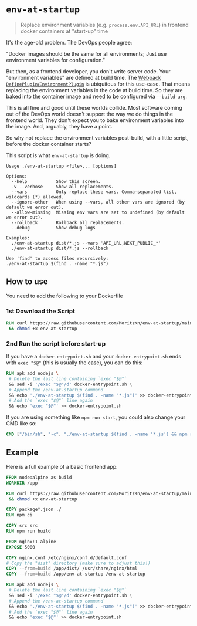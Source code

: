 # `env-at-startup`

> Replace environment variables (e.g. `process.env.API_URL`) in frontend docker containers at "start-up" time

It's the age-old problem. The DevOps people agree: 

"Docker images should be the same for all environments; Just use environment variables for configuration."


But then, as a frontend developer, you don't write server code.
Your "environment variables" are defined at build time. The [Webpack `DefinePlugin`/`EnvironmentPlugin`](https://webpack.js.org/plugins/environment-plugin/) is ubiquitous for this use-case.
That means replacing the environment variables in the code at build time. So they are baked into the container image
and need to be configured via `--build-arg`.

This is all fine and good until these worlds collide. Most software coming out of the DevOps world
doesn't support the way we do things in the frontend world. They don't expect you to bake environment variables
into the image. And, arguably, they have a point.

So why not replace the environment variables post-build, with a little script, before the docker container starts?

This script is what `env-at-startup` is doing.

```
Usage ./env-at-startup <file>... [options]

Options:
  --help           Show this screen.
  -v --verbose     Show all replacements.
  --vars           Only replace these vars. Comma-separated list, wildcards (*) allowed.
  --ignore-other   When using --vars, all other vars are ignored (by default we error out).
  --allow-missing  Missing env vars are set to undefined (by default we error out).
  --rollback       Rollback all replacements.
  --debug          Show debug logs

Examples:
  ./env-at-startup dist/*.js --vars 'API_URL,NEXT_PUBLIC_*'
  ./env-at-startup dist/*.js --rollback

Use 'find' to access files recursively:
./env-at-startup $(find . -name "*.js")
```

## How to use

You need to add the following to your Dockerfile

### 1st Download the Script

```Dockerfile
RUN curl https://raw.githubusercontent.com/MoritzKn/env-at-startup/main/index.js -o env-at-startup \
 && chmod +x env-at-startup
```

### 2nd Run the script before start-up

If you have a `docker-entrypoint.sh` and your `docker-entrypoint.sh` ends with `exec "$@"` (this is usually the case), you can do this:

```Dockerfile
RUN apk add nodejs \
 # Delete the last line containing `exec "$@"`
 && sed -i '/exec "$@"/d' docker-entrypoint.sh \
 # Append the /env-at-startup command
 && echo './env-at-startup $(find . -name "*.js")' >> docker-entrypoint.sh \
 # Add the `exec "$@"` line again
 && echo 'exec "$@"' >> docker-entrypoint.sh
```

If you are using something like `npm run start`, you could also change your CMD like so:

```Dockerfile
CMD ["/bin/sh", "-c", "./env-at-startup $(find . -name '*.js') && npm run start"]
```

## Example

Here is a full example of a basic frontend app:

```Dockerfile
FROM node:alpine as build
WORKDIR /app

RUN curl https://raw.githubusercontent.com/MoritzKn/env-at-startup/main/index.js -o env-at-startup \
 && chmod +x env-at-startup

COPY package*.json ./
RUN npm ci

COPY src src
RUN npm run build

FROM nginx:1-alpine
EXPOSE 5000

COPY nginx.conf /etc/nginx/conf.d/default.conf
# Copy the "dist" directory (make sure to adjust this!)
COPY --from=build /app/dist/ /usr/share/nginx/html
COPY --from=build /app/env-at-startup /env-at-startup

RUN apk add nodejs \
 # Delete the last line containing `exec "$@"`
 && sed -i '/exec "$@"/d' docker-entrypoint.sh \
 # Append the /env-at-startup command
 && echo './env-at-startup $(find . -name "*.js")' >> docker-entrypoint.sh \
 # Add the `exec "$@"` line again
 && echo 'exec "$@"' >> docker-entrypoint.sh
```
